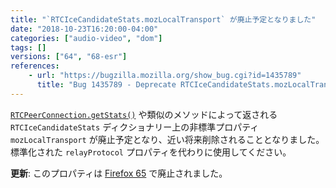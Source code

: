 ```yaml
---
title: "`RTCIceCandidateStats.mozLocalTransport` が廃止予定となりました"
date: "2018-10-23T16:20:00-04:00"
categories: ["audio-video", "dom"]
tags: []
versions: ["64", "68-esr"]
references:
    - url: "https://bugzilla.mozilla.org/show_bug.cgi?id=1435789"
      title: "Bug 1435789 - Deprecate RTCIceCandidateStats.mozLocalTransport and add protocol and relayProtocol"
---
```

[`RTCPeerConnection.getStats()`](https://developer.mozilla.org/docs/Web/API/RTCPeerConnection/getStats) や類似のメソッドによって返される `RTCIceCandidateStats` ディクショナリー上の非標準プロパティ `mozLocalTransport` が廃止予定となり、近い将来削除されることとなりました。標準化された `relayProtocol` プロパティを代わりに使用してください。

**更新**: このプロパティは [Firefox 65](https://www.fxsitecompat.dev/ja/docs/2018/rtcicecandidatestats-has-been-updated-to-the-latest-spec/) で廃止されました。
